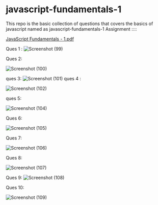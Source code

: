 # javascript-fundamentals-1
This repo is the basic collection of questions that covers the basics of javascript named as javascript-fundamentals-1
 Assignment ::::
 
[JavaScript Fundamentals - 1.pdf](https://github.com/Ziaurrehman90/javascript-fundamentals-1/files/12809280/JavaScript.Fundamentals.-.1.pdf)

Ques 1 : 
![Screenshot (99)](https://github.com/Ziaurrehman90/javascript-fundamentals-1/assets/112377951/fce3a414-446d-4ab4-b6e9-4f3e7b2a7097)

Ques 2:

![Screenshot (100)](https://github.com/Ziaurrehman90/javascript-fundamentals-1/assets/112377951/339e7bb7-97bb-4cbb-a475-60ecdb4997d8)

ques 3:
![Screenshot (101)](https://github.com/Ziaurrehman90/javascript-fundamentals-1/assets/112377951/02fe7e6e-d01e-4c8f-9f12-3daabf6e28a4)
ques 4 :

![Screenshot (102)](https://github.com/Ziaurrehman90/javascript-fundamentals-1/assets/112377951/ca91cc29-1041-49eb-9a36-fb0bc0789a64)

ques 5:

![Screenshot (104)](https://github.com/Ziaurrehman90/javascript-fundamentals-1/assets/112377951/4341ffb6-6b50-469a-92ab-bad0b232296e)

Ques 6:


![Screenshot (105)](https://github.com/Ziaurrehman90/javascript-fundamentals-1/assets/112377951/e82dfdf5-96c4-47a5-a7f0-5e81aa789b02)

Ques 7:

![Screenshot (106)](https://github.com/Ziaurrehman90/javascript-fundamentals-1/assets/112377951/0423e5f6-0bbd-490a-b94b-907a2b2ab8eb)

Ques 8:

![Screenshot (107)](https://github.com/Ziaurrehman90/javascript-fundamentals-1/assets/112377951/d7fdc842-3b7f-43c4-9c94-759c27e63083)

Ques 9:
![Screenshot (108)](https://github.com/Ziaurrehman90/javascript-fundamentals-1/assets/112377951/f80a0323-0647-4c7c-8910-188043ac99f3)

Ques 10:


![Screenshot (109)](https://github.com/Ziaurrehman90/javascript-fundamentals-1/assets/112377951/ed5cd8e8-1e21-4389-ac0f-853972a0bced)
